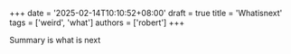 +++
date = '2025-02-14T10:10:52+08:00'
draft = true
title = 'Whatisnext'
tags = ['weird', 'what']
authors = ['robert']
+++

Summary is what is next
